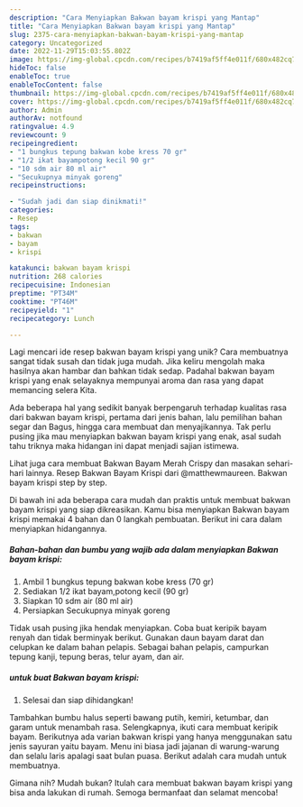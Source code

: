 ```yaml
---
description: "Cara Menyiapkan Bakwan bayam krispi yang Mantap"
title: "Cara Menyiapkan Bakwan bayam krispi yang Mantap"
slug: 2375-cara-menyiapkan-bakwan-bayam-krispi-yang-mantap
category: Uncategorized
date: 2022-11-29T15:03:55.802Z
image: https://img-global.cpcdn.com/recipes/b7419af5ff4e011f/680x482cq70/bakwan-bayam-krispi-foto-resep-utama.jpg
hideToc: false
enableToc: true
enableTocContent: false
thumbnail: https://img-global.cpcdn.com/recipes/b7419af5ff4e011f/680x482cq70/bakwan-bayam-krispi-foto-resep-utama.jpg
cover: https://img-global.cpcdn.com/recipes/b7419af5ff4e011f/680x482cq70/bakwan-bayam-krispi-foto-resep-utama.jpg
author: Admin
authorAv: notfound
ratingvalue: 4.9
reviewcount: 9
recipeingredient:
- "1 bungkus tepung bakwan kobe kress 70 gr"
- "1/2 ikat bayampotong kecil 90 gr"
- "10 sdm air 80 ml air"
- "Secukupnya minyak goreng"
recipeinstructions:

- "Sudah jadi dan siap dinikmati!"
categories:
- Resep
tags:
- bakwan
- bayam
- krispi

katakunci: bakwan bayam krispi 
nutrition: 268 calories
recipecuisine: Indonesian
preptime: "PT34M"
cooktime: "PT46M"
recipeyield: "1"
recipecategory: Lunch

---
```





Lagi mencari ide resep bakwan bayam krispi yang unik? Cara membuatnya sangat tidak susah dan tidak juga mudah. Jika keliru mengolah maka hasilnya akan hambar dan bahkan tidak sedap. Padahal bakwan bayam krispi yang enak selayaknya mempunyai aroma dan rasa yang dapat memancing selera Kita.





Ada beberapa hal yang sedikit banyak berpengaruh terhadap kualitas rasa dari bakwan bayam krispi, pertama dari jenis bahan, lalu pemilihan bahan segar dan Bagus, hingga cara membuat dan menyajikannya. Tak perlu pusing jika mau menyiapkan bakwan bayam krispi yang enak,      asal sudah tahu triknya maka hidangan ini dapat menjadi sajian istimewa.














Lihat juga cara membuat Bakwan Bayam Merah Crispy dan masakan sehari-hari lainnya. Resep Bakwan Bayam Krispi dari @matthewmaureen. Bakwan bayam krispi step by step.






Di bawah ini ada beberapa cara mudah dan praktis untuk membuat bakwan bayam krispi yang siap dikreasikan. Kamu bisa menyiapkan Bakwan bayam krispi memakai 4 bahan dan 0 langkah pembuatan. Berikut ini cara dalam menyiapkan hidangannya.

<!--inarticleads1-->

##### Bahan-bahan dan bumbu yang wajib ada dalam menyiapkan Bakwan bayam krispi:

1. Ambil 1 bungkus tepung bakwan kobe kress (70 gr)
1. Sediakan 1/2 ikat bayam,potong kecil (90 gr)
1. Siapkan 10 sdm air (80 ml air)
1. Persiapkan Secukupnya minyak goreng


Tidak usah pusing jika hendak menyiapkan. Coba buat keripik bayam renyah dan tidak berminyak berikut. Gunakan daun bayam darat dan celupkan ke dalam bahan pelapis. Sebagai bahan pelapis, campurkan tepung kanji, tepung beras, telur ayam, dan air. 

<!--inarticleads2-->

#####  untuk buat Bakwan bayam krispi:


1. Selesai dan siap dihidangkan!

Tambahkan bumbu halus seperti bawang putih, kemiri, ketumbar, dan garam untuk menambah rasa. Selengkapnya, ikuti cara membuat keripik bayam. Berikutnya ada varian bakwan krispi yang hanya menggunakan satu jenis sayuran yaitu bayam. Menu ini biasa jadi jajanan di warung-warung dan selalu laris apalagi saat bulan puasa. Berikut adalah cara mudah untuk membuatnya. 

Gimana nih? Mudah bukan? Itulah cara membuat bakwan bayam krispi yang bisa anda lakukan di rumah. Semoga bermanfaat dan selamat mencoba!
